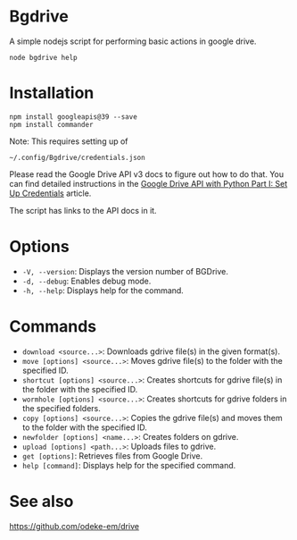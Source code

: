 # Bgdrive
A simple nodejs script for performing basic actions in google drive.

```
node bgdrive help
```

# Installation

```
npm install googleapis@39 --save
npm install commander
```

Note: This requires setting up of
```
~/.config/Bgdrive/credentials.json
```
Please read the Google Drive API v3 docs to figure out how to do that. You can find detailed instructions in the [Google Drive API with Python Part I: Set Up Credentials](https://medium.com/swlh/google-drive-api-with-python-part-i-set-up-credentials-1f729cb0372b) article.

The script has links to the API docs in it.
# Options

- `-V, --version`: Displays the version number of BGDrive.
- `-d, --debug`: Enables debug mode.
- `-h, --help`: Displays help for the command.

# Commands

- `download <source...>`: Downloads gdrive file(s) in the given format(s).
- `move [options] <source...>`: Moves gdrive file(s) to the folder with the specified ID.
- `shortcut [options] <source...>`: Creates shortcuts for gdrive file(s) in the folder with the specified ID.
- `wormhole [options] <source...>`: Creates shortcuts for gdrive folders in the specified folders.
- `copy [options] <source...>`: Copies the gdrive file(s) and moves them to the folder with the specified ID.
- `newfolder [options] <name...>`: Creates folders on gdrive.
- `upload [options] <path...>`: Uploads files to gdrive.
- `get [options]`: Retrieves files from Google Drive.
- `help [command]`: Displays help for the specified command.

# See also

https://github.com/odeke-em/drive
